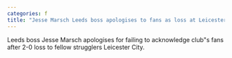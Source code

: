 ```yaml
---
categories: f
title: "Jesse Marsch Leeds boss apologises to fans as loss at Leicester puts them in relegation trouble"
---
```

Leeds boss Jesse Marsch apologises for failing to acknowledge club"s fans after 2-0 loss to fellow strugglers Leicester City.